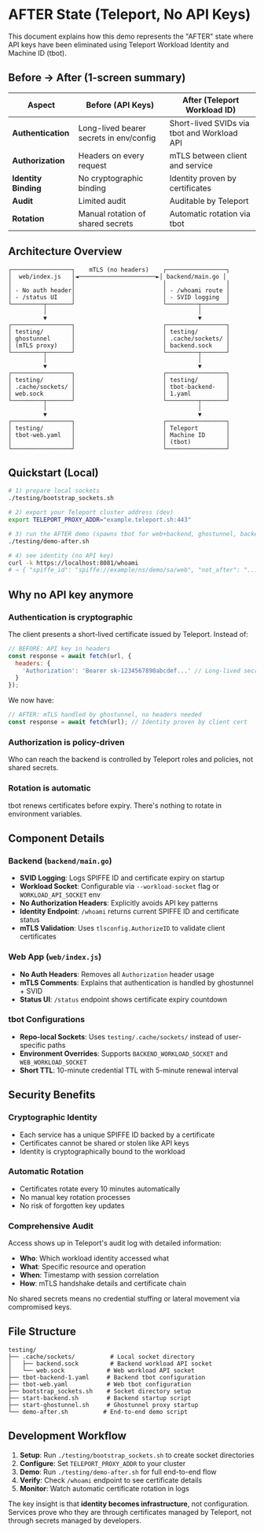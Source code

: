 # AFTER State (Teleport, No API Keys)

This document explains how this demo represents the "AFTER" state where API keys have been eliminated using Teleport Workload Identity and Machine ID (tbot).

## Before → After (1-screen summary)

| Aspect | Before (API Keys) | After (Teleport Workload ID) |
|--------|-------------------|------------------------------|
| **Authentication** | Long-lived bearer secrets in env/config | Short-lived SVIDs via tbot and Workload API |
| **Authorization** | Headers on every request | mTLS between client and service |
| **Identity Binding** | No cryptographic binding | Identity proven by certificates |
| **Audit** | Limited audit | Auditable by Teleport |
| **Rotation** | Manual rotation of shared secrets | Automatic rotation via tbot |

## Architecture Overview

```
┌─────────────────┐    mTLS (no headers)    ┌─────────────────┐
│  web/index.js   │◄──────────────────────►│ backend/main.go │
│                 │                         │                 │
│ - No auth header│                         │ - /whoami route │
│ - /status UI    │                         │ - SVID logging  │
└─────────┬───────┘                         └─────────┬───────┘
          │                                           │
          ▼                                           ▼
┌─────────────────┐                         ┌─────────────────┐
│ testing/        │                         │ testing/        │
│ ghostunnel      │                         │ .cache/sockets/ │
│ (mTLS proxy)    │                         │ backend.sock    │
└─────────┬───────┘                         └─────────┬───────┘
          │                                           │
          ▼                                           ▼
┌─────────────────┐                         ┌─────────────────┐
│ testing/        │                         │ testing/        │
│ .cache/sockets/ │                         │ tbot-backend-   │
│ web.sock        │                         │ 1.yaml          │
└─────────┬───────┘                         └─────────┬───────┘
          │                                           │
          ▼                                           ▼
┌─────────────────┐                         ┌─────────────────┐
│ testing/        │                         │ Teleport        │
│ tbot-web.yaml   │                         │ Machine ID      │
│                 │                         │ (tbot)          │
└─────────────────┘                         └─────────────────┘
```

## Quickstart (Local)

```bash
# 1) prepare local sockets
./testing/bootstrap_sockets.sh

# 2) export your Teleport cluster address (dev)
export TELEPORT_PROXY_ADDR="example.teleport.sh:443"

# 3) run the AFTER demo (spawns tbot for web+backend, ghostunnel, backend)
./testing/demo-after.sh

# 4) see identity (no API key)
curl -k https://localhost:8081/whoami
# → { "spiffe_id": "spiffe://example/ns/demo/sa/web", "not_after": "...", "expires_in": "9m42s" }
```

## Why no API key anymore

### Authentication is cryptographic
The client presents a short-lived certificate issued by Teleport. Instead of:

```javascript
// BEFORE: API key in headers
const response = await fetch(url, {
  headers: {
    'Authorization': 'Bearer sk-1234567890abcdef...' // Long-lived secret
  }
});
```

We now have:

```javascript
// AFTER: mTLS handled by ghostunnel, no headers needed
const response = await fetch(url); // Identity proven by client cert
```

### Authorization is policy-driven
Who can reach the backend is controlled by Teleport roles and policies, not shared secrets.

### Rotation is automatic
tbot renews certificates before expiry. There's nothing to rotate in environment variables.

## Component Details

### Backend (`backend/main.go`)
- **SVID Logging**: Logs SPIFFE ID and certificate expiry on startup
- **Workload Socket**: Configurable via `--workload-socket` flag or `WORKLOAD_API_SOCKET` env
- **No Authorization Headers**: Explicitly avoids API key patterns
- **Identity Endpoint**: `/whoami` returns current SPIFFE ID and certificate status
- **mTLS Validation**: Uses `tlsconfig.AuthorizeID` to validate client certificates

### Web App (`web/index.js`)
- **No Auth Headers**: Removes all `Authorization` header usage
- **mTLS Comments**: Explains that authentication is handled by ghostunnel + SVID
- **Status UI**: `/status` endpoint shows certificate expiry countdown

### tbot Configurations
- **Repo-local Sockets**: Uses `testing/.cache/sockets/` instead of user-specific paths
- **Environment Overrides**: Supports `BACKEND_WORKLOAD_SOCKET` and `WEB_WORKLOAD_SOCKET`
- **Short TTL**: 10-minute credential TTL with 5-minute renewal interval

## Security Benefits

### Cryptographic Identity
- Each service has a unique SPIFFE ID backed by a certificate
- Certificates cannot be shared or stolen like API keys
- Identity is cryptographically bound to the workload

### Automatic Rotation
- Certificates rotate every 10 minutes automatically
- No manual key rotation processes
- No risk of forgotten key updates

### Comprehensive Audit
Access shows up in Teleport's audit log with detailed information:
- **Who**: Which workload identity accessed what
- **What**: Specific resource and operation
- **When**: Timestamp with session correlation
- **How**: mTLS handshake details and certificate chain

No shared secrets means no credential stuffing or lateral movement via compromised keys.

## File Structure

```
testing/
├── .cache/sockets/          # Local socket directory
│   ├── backend.sock         # Backend workload API socket
│   └── web.sock            # Web workload API socket
├── tbot-backend-1.yaml     # Backend tbot configuration
├── tbot-web.yaml           # Web tbot configuration
├── bootstrap_sockets.sh    # Socket directory setup
├── start-backend.sh        # Backend startup script
├── start-ghostunnel.sh     # Ghostunnel proxy startup
└── demo-after.sh          # End-to-end demo script
```

## Development Workflow

1. **Setup**: Run `./testing/bootstrap_sockets.sh` to create socket directories
2. **Configure**: Set `TELEPORT_PROXY_ADDR` to your cluster
3. **Demo**: Run `./testing/demo-after.sh` for full end-to-end flow
4. **Verify**: Check `/whoami` endpoint to see certificate details
5. **Monitor**: Watch automatic certificate rotation in logs

The key insight is that **identity becomes infrastructure**, not configuration. Services prove who they are through certificates managed by Teleport, not through secrets managed by developers.
